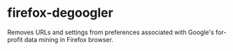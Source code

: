 # firefox-degoogler
Removes URLs and settings from preferences associated with Google's for-profit data mining in Firefox browser.
